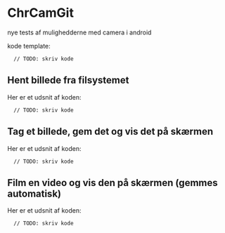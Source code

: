 # ChrCamGit
nye tests af mulighedderne med camera i android

kode template:
```
  // TODO: skriv kode
```

Hent billede fra filsystemet
-
Her er et udsnit af koden:
```
  // TODO: skriv kode
```

Tag et billede, gem det og vis det på skærmen
-
Her er et udsnit af koden:
```
  // TODO: skriv kode
```
Film en video og vis den på skærmen (gemmes automatisk)
-
Her er et udsnit af koden:
```
  // TODO: skriv kode
```

